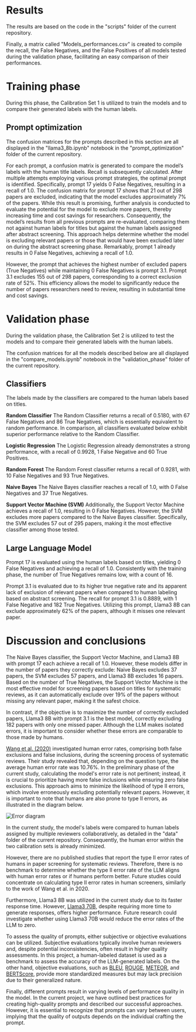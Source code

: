 # Results
The results are based on the code in the "scripts" folder of the current repository.

Finally, a matrix called "Models_performances.csv" is created to compile the recall, the False Negatives, and the False Positives of all models tested during the validation phase, facilitating an easy comparison of their performances.

# Training phase
During this phase, the Calibration Set 1 is utilized to train the models and to compare their generated labels with the human labels.

## Prompt optimization
The confusion matrices for the prompts described in this section are all displayed in the "llama3_8b.ipynb" notebook in the "prompt_optimization" folder of the current repository.

For each prompt, a confusion matrix is generated to compare the model’s labels with the human title labels. Recall is subsequently calculated. After multiple attempts employing various prompt strategies, the optimal prompt is identified. Specifically, prompt 17 yields 0 False Negatives, resulting in a recall of 1.0. The confusion matrix for prompt 17 shows that 21 out of 298 papers are excluded, indicating that the model excludes approximately 7% of the papers. While this result is promising, further analysis is conducted to evaluate the potential for the model to exclude more papers, thereby increasing time and cost savings for researchers. Consequently, the model’s results from all previous prompts are re-evaluated, comparing them not against human labels for titles but against the human labels assigned after abstract screening. This approach helps determine whether the model is excluding relevant papers or those that would have been excluded later on during the abstract screening phase. Remarkably, prompt 1 already results in 0 False Negatives, achieving a recall of 1.0.

However, the prompt that achieves the highest number of excluded papers (True Negatives) while maintaining 0 False Negatives is prompt 3.1. Prompt 3.1 excludes 155 out of 298 papers, corresponding to a correct exclusion rate of 52%. This efficiency allows the model to significantly reduce the number of papers researchers need to review, resulting in substantial time and cost savings.

# Validation phase
During the validation phase, the Calibration Set 2 is utilized to test the models and to compare their generated labels with the human labels.

The confusion matrices for all the models described below are all displayed in the "compare_models.ipynb" notebook in the "validation_phase" folder of the current repository.

## Classifiers
The labels made by the classifiers are compared to the human labels based on titles.

**Random Classifier**
The Random Classifier returns a recall of 0.5180, with 67 False Negatives and 86 True Negatives, which is essentially equivalent to random performance. In comparison, all classifiers evaluated below exhibit superior performance relative to the Random Classifier.

**Logistic Regression**
The Logistic Regression already demonstrates a strong performance, with a recall of 0.9928, 1 False Negative and 60 True Positives.

**Random Forest**
The Random Forest classifier returns a recall of 0.9281, with 10 False Negatives and 93 True Negatives.

**Naive Bayes**
The Naive Bayes classifier reaches a recall of 1.0, with 0 False Negatives and 37 True Negatives.

**Support Vector Machine (SVM)**
Additionally, the Support Vector Machine achieves a recall of 1.0, resulting in 0 False Negatives. However, the SVM excludes more papers compared to the Naive Bayes classifier. Specifically, the SVM excludes 57 out of 295 papers, making it the most effective classifier among those tested.

## Large Language Model
Prompt 17 is evaluated using the human labels based on titles, yielding 0 False Negatives and achieving a recall of 1.0. Consistently with the training phase, the number of True Negatives remains low, with a count of 16.

Prompt 3.1 is evaluated due to its higher true negative rate and its apparent lack of exclusion of relevant papers when compared to human labeling based on abstract screening. The recall for prompt 3.1 is 0.8889, with 1 False Negative and 182 True Negatives. Utilizing this prompt, Llama3 8B can exclude approximately 62% of the papers, although it misses one relevant paper.

# Discussion and conclusions
The Naive Bayes classifier, the Support Vector Machine, and Llama3 8B with prompt 17 each achieve a recall of 1.0. However, these models differ in the number of papers they correctly exclude: Naive Bayes excludes 37 papers, the SVM excludes 57 papers, and Llama3 8B excludes 16 papers. Based on the number of True Negatives, the Support Vector Machine is the most effective model for screening papers based on titles for systematic reviews, as it can automatically exclude over 19% of the papers without missing any relevant paper, making it the safest choice.

In contrast, if the objective is to maximize the number of correctly excluded papers, Llama3 8B with prompt 3.1 is the best model, correctly excluding 182 papers with only one missed paper. Although the LLM makes isolated errors, it is important to consider whether these errors are comparable to those made by humans.

[Wang et al. (2020)](https://www.ncbi.nlm.nih.gov/pmc/articles/PMC6959565/) investigated human error rates, comprising both false exclusions and false inclusions, during the screening process of systematic reviews. Their study revealed that, depending on the question type, the average human error rate was 10.76%. 
In the preliminary phase of the current study, calculating the model's error rate is not pertinent; instead, it is crucial to prioritize having more false inclusions while ensuring zero false exclusions. This approach aims to minimize the likelihood of type II errors, which involve erroneously excluding potentially relevant papers. However, it is important to note that humans are also prone to type II errors, as illustrated in the diagram below.

![Error diagram](https://github.com/GiuliMigliore/LLMs-title-exclusion/assets/154629511/7d412104-5777-4b11-967d-b219f4ad61e5)

In the current study, the model's labels were compared to human labels assigned by multiple reviewers collaboratively, as detailed in the "data" folder of the current repository. Consequently, the human error within the two calibration sets is already minimized.

However, there are no published studies that report the type II error rates of humans in paper screening for systematic reviews. Therefore, there is no benchmark to determine whether the type II error rate of the LLM aligns with human error rates or if humans perform better.
Future studies could concentrate on calculating type II error rates in human screeners, similarly to the work of Wang et al. in 2020.

Furthermore, Llama3 8B was utilized in the current study due to its faster response time. However, [Llama3 70B](https://ollama.com/library/llama3:70b), despite requiring more time to generate responses, offers higher performance. Future research could investigate whether using Llama3 70B would reduce the error rates of the LLM to zero.

To assess the quality of prompts, either subjective or objective evaluations can be utilized. Subjective evaluations typically involve human reviewers and, despite potential inconsistencies, often result in higher quality assessments. In this project, a human-labeled dataset is used as a benchmark to assess the accuracy of the LLM-generated labels. On the other hand, objective evaluations, such as [BLEU](https://huggingface.co/spaces/evaluate-metric/bleu), [ROUGE](https://huggingface.co/spaces/evaluate-metric/rouge), [METEOR](https://github.com/numtel/meteor-benchmark-packages), and [BERTScore](https://huggingface.co/spaces/evaluate-metric/bertscore), provide more standardized measures but may lack precision due to their generalized nature. 

Finally, different prompts result in varying levels of performance quality in the model. In the current project, we have outlined best practices for creating high-quality prompts and described our successful approaches. However, it is essential to recognize that prompts can vary between users, implying that the quality of outputs depends on the individual crafting the prompt.

